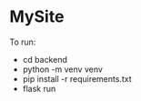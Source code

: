 # MySite

To run:

- cd backend
- python -m venv venv
- pip install -r requirements.txt
- flask run
